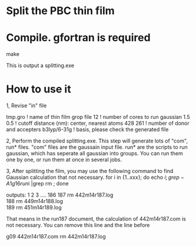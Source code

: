 # Split the PBC thin film

# Compile. gfortran is required
make 

This is output a splitting.exe


# How to use it

1, Revise "in" file

tmp.gro               ! name of thin film grop file
12                    ! number of cores to run gaussian
1.5 0.5               ! cutoff distance (nm): center, nearest atoms
428 261               ! number of donor and accepters 
b3lyp/6-31g           ! basis, please check the generated file


2, Perform the compiled splitting.exe. This step will generate lots of "com", run* files.
"com" files are the gaussain input file.
run* are the scripts to run gaussian, which has seperate all gaussian into groups. You can run them one by one, or run them at once in several jobs. 


3, After splitting the film, you may use  the following command to find Gaussian calculation that not necessary. 
for i in {1..xxx}; do echo $i; grep -A1 g16 run$i |grep rm ; done

outputs:
1
2
3
....
186
187
  rm 442m14r187.log      
188
  rm 449m14r188.log      
189
  rm 451m14r189.log      

That means in the run187 document, the calculation of 442m14r187.com is not necessary. You can remove this line and the line before

g09 442m14r187.com
 rm 442m14r187.log
